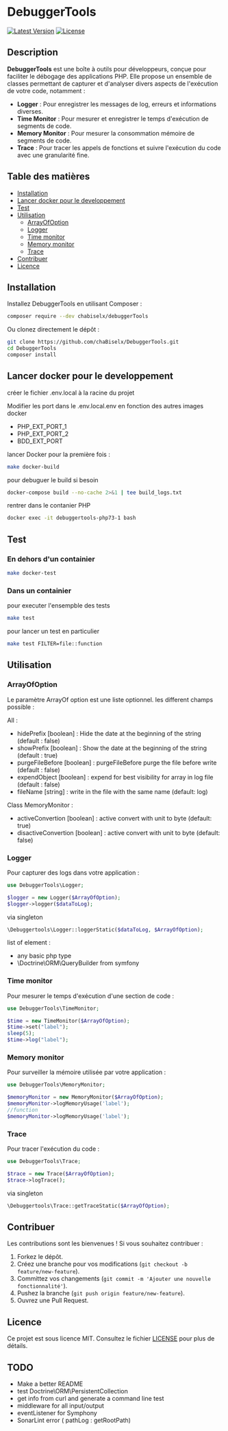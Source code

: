 
# DebuggerTools

[![Latest Version](https://img.shields.io/github/v/tag/chaBiselx/DebuggerTools?label=version&sort=semver)](https://github.com/chaBiselx/DebuggerTools/releases)
[![License](https://img.shields.io/github/license/chaBiselx/DebuggerTools)](https://github.com/chaBiselx/DebuggerTools/blob/main/LICENSE)

## Description

**DebuggerTools** est une boîte à outils pour développeurs, conçue pour faciliter le débogage des applications PHP. Elle propose un ensemble de classes permettant de capturer et d'analyser divers aspects de l'exécution de votre code, notamment :

- **Logger** : Pour enregistrer les messages de log, erreurs et informations diverses.
- **Time Monitor** : Pour mesurer et enregistrer le temps d'exécution de segments de code.
- **Memory Monitor** : Pour mesurer la consommation mémoire de segments de code.
- **Trace** : Pour tracer les appels de fonctions et suivre l'exécution du code avec une granularité fine.

## Table des matières

- [Installation](#installation)
- [Lancer docker pour le developpement](#docker)
- [Test](#Test)
- [Utilisation](#utilisation)
  - [ArrayOfOption](#ArrayOfOption)
  - [Logger](#logger)
  - [Time monitor](#time-monitor)
  - [Memory monitor](#memory-monitor)
  - [Trace](#trace)
- [Contribuer](#contribuer)
- [Licence](#licence)

## Installation

Installez DebuggerTools en utilisant Composer :

```bash
composer require --dev chabiselx/debuggerTools
```

Ou clonez directement le dépôt :

```bash
git clone https://github.com/chaBiselx/DebuggerTools.git
cd DebuggerTools
composer install
```

## Lancer docker pour le developpement

créer le fichier .env.local à la racine du projet

Modifier les port dans le .env.local.env en fonction des autres images docker
- PHP_EXT_PORT_1
- PHP_EXT_PORT_2
- BDD_EXT_PORT


lancer Docker pour la première fois : 
```bash
make docker-build
```

pour debuguer le build si besoin
```bash
docker-compose build --no-cache 2>&1 | tee build_logs.txt
``` 

rentrer dans le contanier PHP 
```bash
docker exec -it debuggertools-php73-1 bash
```

## Test 

### En dehors d'un containier 
```bash
make docker-test
```

### Dans un containier 
pour executer l'ensempble des tests
```bash
make test
```

pour lancer un test en particulier
```bash
make test FILTER=file::function
```

## Utilisation

### ArrayOfOption

Le paramètre ArrayOf option est une liste optionnel. 
les different champs possible :

All :

- hidePrefix [boolean] : Hide the date at the beginning of the string (default : false)
- showPrefix [boolean] : Show the date at the beginning of the string (default : true)
- purgeFileBefore [boolean] : purgeFileBefore purge the file before write (default : false)
- expendObject [boolean] : expend for best visibility for array in log file (default : false)
- fileName [string] :  write in the file with the same name (default: log)

Class MemoryMonitor :

- activeConvertion [boolean] : active convert with unit to byte (default: true)
- disactiveConvertion [boolean] : active convert with unit to byte (default: false)


### Logger

Pour capturer des logs dans votre application :

```php
use DebuggerTools\Logger;

$logger = new Logger($ArrayOfOption);
$logger->logger($dataToLog);

```

via singleton 

```php
\Debuggertools\Logger::loggerStatic($dataToLog, $ArrayOfOption);
```

list of element : 
- any basic php type
- \Doctrine\ORM\QueryBuilder from symfony

### Time monitor

Pour mesurer le temps d'exécution d'une section de code :

```php
use DebuggerTools\TimeMonitor;

$time = new TimeMonitor($ArrayOfOption);
$time->set("label");
sleep(5);
$time->log("label");
```

### Memory monitor

Pour surveiller la mémoire utilisée par votre application :

```php
use DebuggerTools\MemoryMonitor;

$memoryMonitor = new MemoryMonitor($ArrayOfOption);
$memoryMonitor->logMemoryUsage('label');
//function
$memoryMonitor->logMemoryUsage('label');
```

### Trace

Pour tracer l'exécution du code :

```php
use DebuggerTools\Trace;

$trace = new Trace($ArrayOfOption);
$trace->logTrace();
```


via singleton 

```php
\Debuggertools\Trace::getTraceStatic($ArrayOfOption);
```

## Contribuer

Les contributions sont les bienvenues ! Si vous souhaitez contribuer :

1. Forkez le dépôt.
2. Créez une branche pour vos modifications (`git checkout -b feature/new-feature`).
3. Committez vos changements (`git commit -m 'Ajouter une nouvelle fonctionnalité'`).
4. Pushez la branche (`git push origin feature/new-feature`).
5. Ouvrez une Pull Request.

## Licence

Ce projet est sous licence MIT. Consultez le fichier [LICENSE](https://github.com/chaBiselx/DebuggerTools/blob/main/LICENSE) pour plus de détails.

## TODO

- Make a better README
- test Doctrine\ORM\PersistentCollection
- get info from curl and generate a command line test
- middleware for all input/output
- eventListener for Symphony
- SonarLint error ( pathLog : getRootPath)